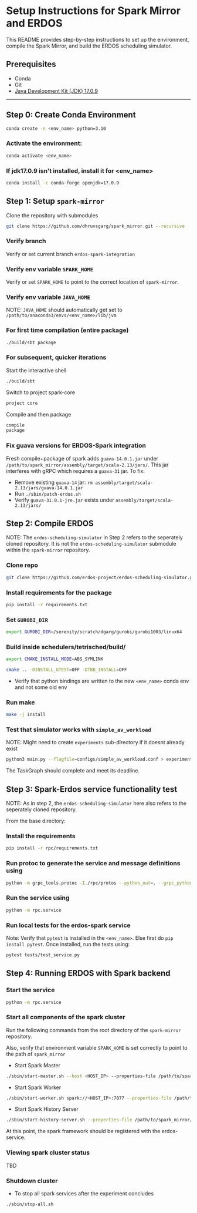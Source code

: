 # Setup Instructions for Spark Mirror and ERDOS

This README provides step-by-step instructions to set up the environment, compile the Spark Mirror, and build the ERDOS scheduling simulator.

## Prerequisites
- Conda
- Git
- [Java Development Kit (JDK) 17.0.9](https://openjdk.org/)

---

## Step 0: Create Conda Environment

```bash
conda create -n <env_name> python=3.10
```

### Activate the environment:
```bash
conda activate <env_name>
```

### If jdk17.0.9 isn't installed, install it for <env_name>
```bash
conda install -c conda-forge openjdk=17.0.9
```


## Step 1: Setup `spark-mirror`
Clone the repository with submodules
```bash
git clone https://github.com/dhruvsgarg/spark_mirror.git --recursive
```

### Verify branch
Verify or set current branch `erdos-spark-integration`

### Verify env variable `SPARK_HOME`
Verify or set `SPARK_HOME` to point to the correct location of `spark-mirror`.

### Verify env variable `JAVA_HOME`
NOTE: `JAVA_HOME` should automatically get set to `/path/to/anaconda3/envs/<env_name>/lib/jvm`

### For first time compilation (entire package)
```bash
./build/sbt package
```

### For subsequent, quicker iterations
Start the interactive shell
```bash
./build/sbt
```

Switch to project spark-core
```bash
project core
```

Compile and then package
```bash
compile
package
```

### Fix guava versions for ERDOS-Spark integration
Fresh compile+package of spark adds `guava-14.0.1.jar` under `/path/to/spark_mirror/assembly/target/scala-2.13/jars/`.
This jar interferes with gRPC which requires a `guava-31` jar. To fix:
- Remove existing `guava-14` jar: `rm assembly/target/scala-2.13/jars/guava-14.0.1.jar`
- Run `./sbin/patch-erdos.sh`
- Verify `guava-31.0.1-jre.jar` exists under `assembly/target/scala-2.13/jars/`



## Step 2: Compile ERDOS
NOTE: The `erdos-scheduling-simulator` in Step 2 refers to the seperately cloned repository. It is not the `erdos-scheduling-simulator` submodule within
the `spark-mirror` repository.

### Clone repo
```bash
git clone https://github.com/erdos-project/erdos-scheduling-simulator.git --recursive
```

### Install requirements for the package
```bash
pip install -r requirements.txt
```

### Set `GUROBI_DIR`
```bash
export GUROBI_DIR=/serenity/scratch/dgarg/gurobi/gurobi1003/linux64
```

### Build inside schedulers/tetrisched/build/
```bash
export CMAKE_INSTALL_MODE=ABS_SYMLINK

cmake .. -DINSTALL_GTEST=OFF -DTBB_INSTALL=OFF
```

* Verify that python bindings are written to the new `<env_name>` conda env and not some old env

### Run make
```bash
make -j install
```

### Test that simulator works with `simple_av_workload`
NOTE: Might need to create `experiments` sub-directory if it doesnt already exist
```bash
python3 main.py --flagfile=configs/simple_av_workload.conf > experiments/simple_av_workload_test.output
```
The TaskGraph should complete and meet its deadline.


## Step 3: Spark-Erdos service functionality test
NOTE: As in step 2, the `erdos-scheduling-simulator` here also refers to the seperately cloned repository.

From the base directory:

### Install the requirements
```bash
pip install -r rpc/requirements.txt
```

### Run protoc to generate the service and message definitions using
```bash
python -m grpc_tools.protoc -I./rpc/protos --python_out=. --grpc_python_out=. ./rpc/protos/rpc/erdos_scheduler.proto
```

### Run the service using
```bash
python -m rpc.service
```

### Run local tests for the erdos-spark service
Note: Verify that `pytest` is installed in the `<env_name>`. Else first do `pip install pytest`. Once installed, run the tests using:
```bash
pytest tests/test_service.py
```

## Step 4: Running ERDOS with Spark backend

### Start the service
```bash
python -m rpc.service
```

### Start all components of the spark cluster
Run the following commands from the root directory of the `spark-mirror` repository.

Also, verify that environment variable `SPARK_HOME` is set correctly to point to the path of `spark_mirror`

* Start Spark Master
```bash
./sbin/start-master.sh --host <HOST_IP> --properties-file /path/to/spark_mirror/conf/<CONFIG_FILE_NAME>.conf
```

* Start Spark Worker
```bash
./sbin/start-worker.sh spark://<HOST_IP>:7077 --properties-file /path/to/spark_mirror/conf/<CONFIG_FILE_NAME>.conf
```

* Start Spark History Server
```bash
./sbin/start-history-server.sh --properties-file /path/to/spark_mirror/conf/<CONFIG_FILE_NAME>.conf
```

At this point, the spark framework should be registered with the erdos-service.

### Viewing spark cluster status
TBD

### Shutdown cluster

* To stop all spark services after the experiment concludes
```bash
./sbin/stop-all.sh
```